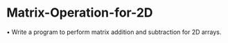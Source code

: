 # Matrix-Operation-for-2D
•	Write a program to perform matrix addition and subtraction for 2D arrays.
